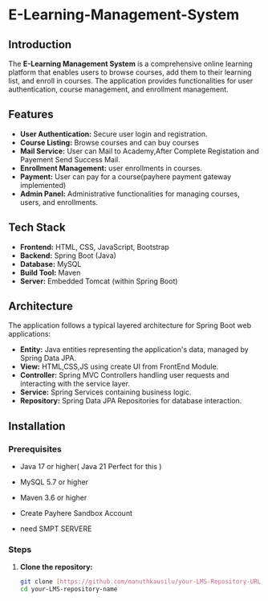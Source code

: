 # E-Learning-Management-System

## Introduction

The **E-Learning Management System** is a comprehensive online learning platform that enables users to browse courses, add them to their learning list, and enroll in courses. The application provides functionalities for user authentication, course management, and enrollment management.

## Features

- **User Authentication:** Secure user login and registration.
- **Course Listing:** Browse courses and can buy courses
- **Mail Service:** User can Mail to Academy,After Complete Registation and Payement Send Success Mail.
- **Enrollment Management:** user enrollments in courses.
- **Payment:** User can pay for a course(payhere payment gateway implemented)
- **Admin Panel:** Administrative functionalities for managing courses, users, and enrollments.

## Tech Stack

- **Frontend:** HTML, CSS, JavaScript, Bootstrap
- **Backend:** Spring Boot (Java)
- **Database:** MySQL
- **Build Tool:** Maven
- **Server:** Embedded Tomcat (within Spring Boot)

## Architecture

The application follows a typical layered architecture for Spring Boot web applications:

- **Entity:** Java entities representing the application's data, managed by Spring Data JPA.
- **View:** HTML,CSS,JS using create UI from FrontEnd Module. 
- **Controller:** Spring MVC Controllers handling user requests and interacting with the service layer.
- **Service:** Spring Services containing business logic.
- **Repository:** Spring Data JPA Repositories for database interaction.

## Installation

### Prerequisites

- Java 17 or higher( Java 21 Perfect for this )
- MySQL 5.7 or higher
- Maven 3.6 or higher

- Create Payhere Sandbox Account

- need SMPT SERVERE 

### Steps

1. **Clone the repository:**

   ```bash
   git clone [https://github.com/manuthkausilu/your-LMS-Repository-URL.git](https://github.com/manuthkausilu/your-LMS-Repository-URL.git)
   cd your-LMS-repository-name
